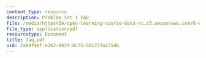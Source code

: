 ```yaml
---
content_type: resource
description: Problem Set 1 FAQ
file: /media/https%3A/open-learning-course-data-rc.s3.amazonaws.com/6-829-computer-networks-fall-2002/2a89f9efe262943f8c5550c257a255db_faq.pdf
file_type: application/pdf
resourcetype: Document
title: faq.pdf
uid: 2a89f9ef-e262-943f-8c55-50c257a255db
---
```

